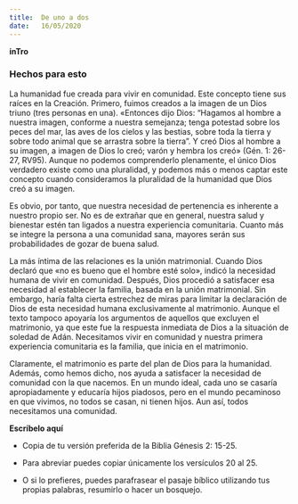 ```yaml
---
title:  De uno a dos
date:   16/05/2020
---
```


**inTro**

### Hechos para esto

La humanidad fue creada para vivir en comunidad. Este concepto tiene sus raíces en la Creación. Primero, fuimos creados a la imagen de un Dios triuno (tres personas en una). «Entonces dijo Dios: “Hagamos al hombre a nuestra imagen, conforme a nuestra semejanza; tenga potestad sobre los peces del mar, las aves de los cielos y las bestias, sobre toda la tierra y sobre todo animal que se arrastra sobre la tierra”. Y creó Dios al hombre a su imagen, a imagen de Dios lo creó; varón y hembra los creó» (Gén. 1: 26-27, RV95). Aunque no podemos comprenderlo plenamente, el único Dios verdadero existe como una pluralidad, y podemos más o menos captar este concepto cuando consideramos la pluralidad de la humanidad que Dios creó a su imagen.

Es obvio, por tanto, que nuestra necesidad de pertenencia es inherente a nuestro propio ser. No es de extrañar que en general, nuestra salud y bienestar estén tan ligados a nuestra  experiencia comunitaria. Cuanto más se integre la persona a una comunidad sana, mayores serán sus probabilidades de gozar de buena salud.

La más íntima de las relaciones es la unión matrimonial. Cuando Dios declaró que «no es bueno que el hombre esté solo», indicó la necesidad humana de vivir en comunidad. Después, Dios procedió a satisfacer esa necesidad al establecer la familia, basada en la unión matrimonial. Sin embargo, haría falta cierta estrechez de miras para limitar la declaración de Dios de esta necesidad humana exclusivamente al matrimonio. Aunque el texto tampoco apoyaría los argumentos de aquellos que excluyen el matrimonio, ya que este fue la respuesta inmediata de Dios a la situación de soledad de Adán. Necesitamos vivir en comunidad y nuestra primera experiencia comunitaria es la familia, que inicia en el matrimonio.

Claramente, el matrimonio es parte del plan de Dios para la humanidad. Además, como hemos dicho, nos ayuda a satisfacer la necesidad de comunidad con la que nacemos. En un mundo ideal, cada uno se casaría apropiadamente y educaría hijos piadosos, pero en el mundo pecaminoso en que vivimos, no todos se casan, ni tienen hijos. Aun así, todos necesitamos una comunidad.

**Escríbelo aquí**

- Copia de tu versión preferida de la Biblia Génesis 2: 15-25.

- Para abreviar puedes copiar únicamente los versículos 20 al 25.

- O si lo prefieres, puedes parafrasear el pasaje bíblico utilizando tus propias palabras, resumirlo o hacer un bosquejo.
